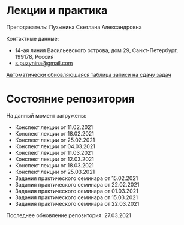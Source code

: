 # Лекции и практика

Преподаватель: Пузынина Светлана Александровна

Контактные данные:
+ 14-ая линия Васильевского острова, дом 29, Санкт-Петербург, 199178, Россия
+ s.puzynina@gmail.com

[Автоматически обновляющаяся таблица записи на сдачу задач](https://docs.google.com/spreadsheets/d/15gJt2zz7g4LpwFXTJsnL8thlpiabT79xNSt9tReH3dA/edit#gid=0)

# Состояние репозитория

На данный момент загружены:
+ Конспект лекции от 11.02.2021
+ Конспект лекции от 18.02.2021
+ Конспект лекции от 25.02.2021
+ Конспект лекции от 04.03.2021
+ Конспект лекции от 11.03.2021
+ Конспект лекции от 12.03.2021
+ Конспект лекции от 18.03.2021
+ Конспект лекции от 25.03.2021
+ Задания практического семинара от 15.02.2021
+ Задания практического семинара от 22.02.2021
+ Задания практического семинара от 01.03.2021
+ Задания практического семинара от 15.03.2021
+ Задания практического семинара от 22.03.2021

Последнее обновление репозитория: 27.03.2021
